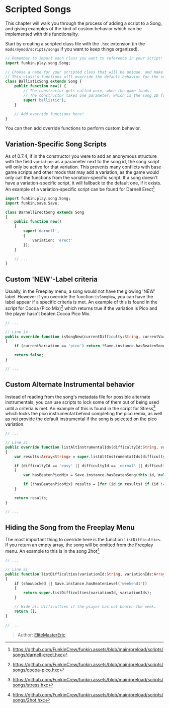 [tags]: / "advanced,hscript,song"

# Scripted Songs

This chapter will walk you through the process of adding a script to a Song, and giving examples of the kind of custom behavior which can be implemented with this functionality.

Start by creating a scripted class file with the `.hxc` extension (in the `mods/mymod/scripts/songs` if you want to keep things organized).

```haxe
// Remember to import each class you want to reference in your script!
import funkin.play.song.Song;

// Choose a name for your scripted class that will be unique, and make sure to specifically extend the Song class.
// This class's functions will override the default behavior for the song.
class BallisticSong extends Song {
	public function new() {
        // The constructor gets called once, when the game loads.
        // The constructor takes one parameter, which is the song ID for the song you are applying the script to.
		super('ballistic');
	}

    // Add override functions here!
}
```

You can then add override functions to perform custom behavior.

## Variation-Specific Song Scripts

As of 0.7.4, if in the constructor you were to add an anonymous structure with the field `variation` as a parameter next to the song id, the song script will only be active for that variation. This prevents many conflicts with base game scripts and other mods that may add a variation, as the game would only call the functions from the variation-specific script. If a song doesn't have a variation-specific script, it will fallback to the default one, if it exists. An example of a variation-specific script can be found for Darnell Erect[^darnell]

```haxe
import funkin.play.song.Song;
import funkin.save.Save;

class DarnellErectSong extends Song
{
    public function new()
    {
        super('darnell',
        {
            variation: 'erect'
        });
    }

    // ...
}
```

## Custom 'NEW'-Label criteria

Usually, in the Freeplay menu, a song would not have the glowing 'NEW' label. However if you override the function `isSongNew`, you can have the label appear if a specific criteria is met. An example of this is found in the script for Cocoa (Pico Mix)[^cocoa] which returns true if the variation is Pico and the player hasn't beaten Cocoa Pico Mix.

```haxe
// ...

// Line 14
public override function isSongNew(currentDifficulty:String, currentVariation:String):Bool
{
    if (currentVariation == 'pico') return !Save.instance.hasBeatenSong(this.id, null, this.variation);

    return false;
}

// ...
```

## Custom Alternate Instrumental behavior

Instead of reading from the song's metadata file for possible alternate instrumentals, you can use scripts to lock some of them out of being used until a criteria is met. An example of this is found in the script for Stress[^stress] which locks the pico instrumental behind completing the pico remix, as well as not provide the default instrumental if the song is selected on the pico variation.

```haxe
// ...

// Line 21
public override function listAltInstrumentalIds(difficultyId:String, variationId:String):Array<String>
{
    var results:Array<String> = super.listAltInstrumentalIds(difficultyId, variationId);

    if (difficultyId == 'easy' || difficultyId == 'normal' || difficultyId == 'hard')
    {
        var hasBeatenPicoMix = Save.instance.hasBeatenSong(this.id, null, 'pico');

        if (!hasBeatenPicoMix) results = [for (id in results) if (id != 'pico') id];
    }

    return results;
}

// ...
```

## Hiding the Song from the Freeplay Menu

The most important thing to override here is the function `listDifficulties`. If you return an empty array, the song will be omitted from the Freeplay menu. An example to this is in the song 2hot[^2hot]

```haxe
// ...

// Line 51
public function listDifficulties(variationId:String, variationIds:Array<String>, showLocked:Bool):Array<String>
{
    if (showLocked || Save.instance.hasBeatenLevel('weekend1'))
    {
        return super.listDifficulties(variationId, variationIds);
    }

    // Hide all difficulties if the player has not beaten the week.
    return [];
}

// ...
```

[^darnell]: <https://github.com/FunkinCrew/funkin.assets/blob/main/preload/scripts/songs/darnell-erect.hxc>

[^cocoa]: <https://github.com/FunkinCrew/funkin.assets/blob/main/preload/scripts/songs/cocoa-pico.hxc>

[^stress]: <https://github.com/FunkinCrew/funkin.assets/blob/main/preload/scripts/songs/stress.hxc>

[^2hot]: <https://github.com/FunkinCrew/funkin.assets/blob/main/preload/scripts/songs/2hot.hxc>

> Author: [EliteMasterEric](https://github.com/EliteMasterEric)
